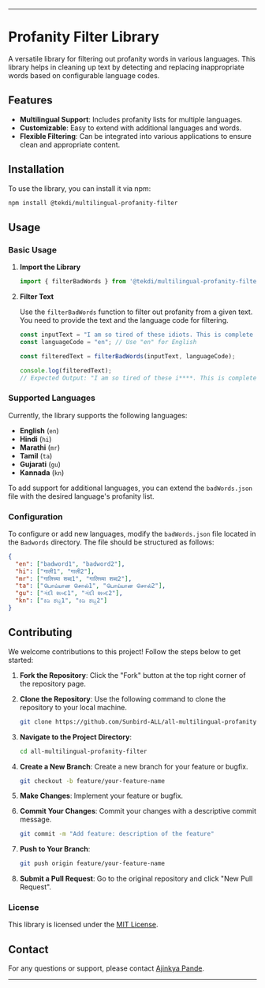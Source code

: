 
---

# Profanity Filter Library

A versatile library for filtering out profanity words in various languages. This library helps in cleaning up text by detecting and replacing inappropriate words based on configurable language codes.

## Features

- **Multilingual Support**: Includes profanity lists for multiple languages.
- **Customizable**: Easy to extend with additional languages and words.
- **Flexible Filtering**: Can be integrated into various applications to ensure clean and appropriate content.

## Installation

To use the library, you can install it via npm:

```bash
npm install @tekdi/multilingual-profanity-filter
```

## Usage

### Basic Usage

1. **Import the Library**

   ```javascript
   import { filterBadWords } from '@tekdi/multilingual-profanity-filter';
   ```

2. **Filter Text**

   Use the `filterBadWords` function to filter out profanity from a given text. You need to provide the text and the language code for filtering.

   ```javascript
   const inputText = "I am so tired of these idiots. This is complete bullshit";
   const languageCode = "en"; // Use "en" for English

   const filteredText = filterBadWords(inputText, languageCode);

   console.log(filteredText);
   // Expected Output: "I am so tired of these i****. This is complete b****ts"
   ```

### Supported Languages

Currently, the library supports the following languages:

- **English** (`en`)
- **Hindi** (`hi`)
- **Marathi** (`mr`)
- **Tamil** (`ta`)
- **Gujarati** (`gu`)
- **Kannada** (`kn`)

To add support for additional languages, you can extend the `badWords.json` file with the desired language's profanity list.

### Configuration

To configure or add new languages, modify the `badWords.json` file located in the `Badwords` directory. The file should be structured as follows:

```json
{
  "en": ["badword1", "badword2"],
  "hi": ["गाली1", "गाली2"],
  "mr": ["गालिच्या शब्द1", "गालिच्या शब्द2"],
  "ta": ["பொய்யான சொல்1", "பொய்யான சொல்2"],
  "gu": ["ગંદી શબ્દ1", "ગંદી શબ્દ2"],
  "kn": ["ಕಿಡಿ ಶಬ್ದ1", "ಕಿಡಿ ಶಬ್ದ2"]
}
```

## Contributing

We welcome contributions to this project! Follow the steps below to get started:

1. **Fork the Repository**: Click the "Fork" button at the top right corner of the repository page.

2. **Clone the Repository**: Use the following command to clone the repository to your local machine.

   ```bash
   git clone https://github.com/Sunbird-ALL/all-multilingual-profanity-filter.git
   ```

3. **Navigate to the Project Directory**:

   ```bash
   cd all-multilingual-profanity-filter
   ```

4. **Create a New Branch**: Create a new branch for your feature or bugfix.

   ```bash
   git checkout -b feature/your-feature-name
   ```

5. **Make Changes**: Implement your feature or bugfix.

6. **Commit Your Changes**: Commit your changes with a descriptive commit message.

   ```bash
   git commit -m "Add feature: description of the feature"
   ```

7. **Push to Your Branch**:

   ```bash
   git push origin feature/your-feature-name
   ```

8. **Submit a Pull Request**: Go to the original repository and click "New Pull Request".

### License

This library is licensed under the [MIT License](LICENSE).

## Contact

For any questions or support, please contact [Ajinkya Pande](mailto:ajinkyapande98@gmail.com).

---